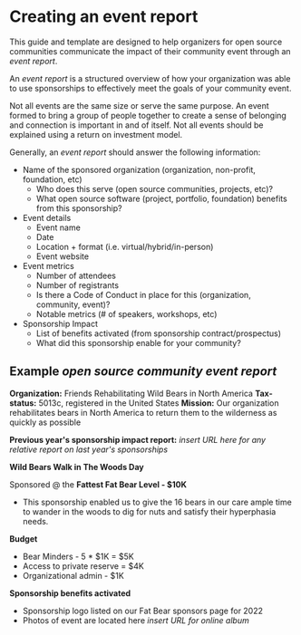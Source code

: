 # Creating an event report

This guide and template are designed to help organizers for open source communities communicate the impact of their community event through an _event report_.

An _event report_ is a structured overview of how your organization was able to use sponsorships to effectively meet the goals of your community event.

Not all events are the same size or serve the same purpose. An event formed to bring a group of people together to create a sense of belonging and connection is important in and of itself. Not all events should be explained using a return on investment model.

Generally, an _event report_ should answer the following information:

* Name of the sponsored organization (organization, non-profit, foundation, etc)
  * Who does this serve (open source communities, projects, etc)?
  * What open source software (project, portfolio, foundation) benefits from this sponsorship?
* Event details
  * Event name
  * Date
  * Location + format (i.e. virtual/hybrid/in-person)
  * Event website
* Event metrics
  * Number of attendees
  * Number of registrants 
  * Is there a Code of Conduct in place for this (organization, community, event)?
  * Notable metrics (# of speakers, workshops, etc)
* Sponsorship Impact
  * List of benefits activated (from sponsorship contract/prospectus)
  * What did this sponsorship enable for your community?


## Example _open source community event report_

**Organization:** Friends Rehabilitating Wild Bears in North America
**Tax-status:** 5013c, registered in the United States
**Mission:** Our organization rehabilitates bears in North America to return them to the wilderness as quickly as possible

**Previous year's sponsorship impact report:** _insert URL here for any relative report on last year's sponsorships_

**Wild Bears Walk in The Woods Day**

Sponsored @ the __Fattest Fat Bear Level - $10K__
* This sponsorship enabled us to give the 16 bears in our care ample time to wander in the woods to dig for nuts and satisfy their hyperphasia needs.

**Budget**
* Bear Minders - 5 * $1K = $5K
* Access to private reserve = $4K
* Organizational admin - $1K

**Sponsorship benefits activated**
- Sponsorship logo listed on our Fat Bear sponsors page for 2022
- Photos of event are located here _insert URL for online album_
